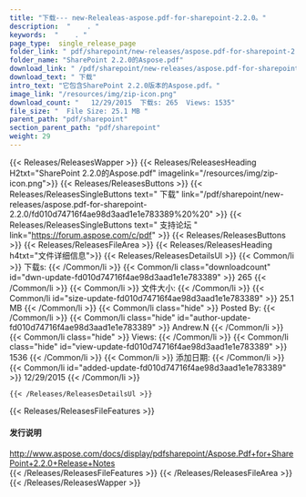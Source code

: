 ```yaml
---
title: "下载--- new-Relealeas-aspose.pdf-for-sharepoint-2.2.0。" 
description:  "    . " 
keywords:  "    . " 
page_type:  single_release_page
folder_link: " pdf/sharepoint/new-releases/aspose.pdf-for-sharepoint-2.2.0/"
folder_name: "SharePoint 2.2.0的Aspose.pdf"
download_link: " /pdf/sharepoint/new-releases/aspose.pdf-for-sharepoint-2.2.0/fd010d74716f4ae98d3aad1e1e783389"
download_text: " 下载"
intro_text: "它包含SharePoint 2.2.0版本的Aspose.pdf。"
image_link: "/resources/img/zip-icon.png"
download_count: "   12/29/2015  下载s: 265  Views: 1535"
file_size: "  File Size: 25.1 MB "
parent_path: "pdf/sharepoint"
section_parent_path: "pdf/sharepoint"
weight: 29
---
```


{{< Releases/ReleasesWapper >}}
  {{< Releases/ReleasesHeading H2txt="SharePoint 2.2.0的Aspose.pdf" imagelink="/resources/img/zip-icon.png">}}
  {{< Releases/ReleasesButtons >}}
    {{< Releases/ReleasesSingleButtons text=" 下载" link="/pdf/sharepoint/new-releases/aspose.pdf-for-sharepoint-2.2.0/fd010d74716f4ae98d3aad1e1e783389%20%20" >}}
    {{< Releases/ReleasesSingleButtons text=" 支持论坛 " link="https://forum.aspose.com/c/pdf" >}}
  {{< Releases/ReleasesButtons >}}
  {{< Releases/ReleasesFileArea >}}
    {{< Releases/ReleasesHeading h4txt="文件详细信息">}}
    {{< Releases/ReleasesDetailsUl >}}
            {{< Common/li  >}} 下载s: {{< /Common/li >}} 
      {{< Common/li class="downloadcount" id="dwn-update-fd010d74716f4ae98d3aad1e1e783389" >}} 265 {{< /Common/li >}} 
      {{< Common/li  >}} 文件大小: {{< /Common/li >}} 
      {{< Common/li id="size-update-fd010d74716f4ae98d3aad1e1e783389" >}} 25.1 MB {{< /Common/li >}} 
      {{< Common/li  class="hide" >}} Posted By: {{< /Common/li >}} 
      {{< Common/li class="hide" id="author-update-fd010d74716f4ae98d3aad1e1e783389" >}} Andrew.N {{< /Common/li >}} 
      {{< Common/li class="hide"  >}} Views: {{< /Common/li >}} 
      {{< Common/li class="hide" id="view-update-fd010d74716f4ae98d3aad1e1e783389" >}} 1536 {{< /Common/li >}} 
      {{< Common/li  >}} 添加日期: {{< /Common/li >}} 
      {{< Common/li id="added-update-fd010d74716f4ae98d3aad1e1e783389" >}} 12/29/2015 {{< /Common/li >}} 

    {{< /Releases/ReleasesDetailsUl >}}

  {{< Releases/ReleasesFileFeatures >}}
      <h4>发行说明</h4><div><a href="http://www.aspose.com/docs/display/pdfsharepoint/Aspose.Pdf+for+SharePoint+2.2.0+Release+Notes">http://www.aspose.com/docs/display/pdfsharepoint/Aspose.Pdf+for+SharePoint+2.2.0+Release+Notes</a></div>
  {{< /Releases/ReleasesFileFeatures >}}
 {{< /Releases/ReleasesFileArea >}}
{{< /Releases/ReleasesWapper >}}


